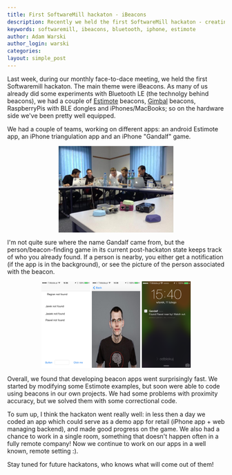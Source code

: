 ```yaml
---
title: First SoftwareMill hackaton - iBeacons
description: Recently we held the first SoftwareMill hackaton - creating various apps leveraging iBeacons
keywords: softwaremill, ibeacons, bluetooth, iphone, estimote
author: Adam Warski
author_login: warski
categories:
layout: simple_post
---
```


Last week, during our monthly face-to-dace meeting, we held the first Softwaremill hackaton. The main theme were iBeacons. As many of us already did some experiments with Bluetooth LE (the technolgy behind beacons), we had a couple of [Estimote](http://estimote.com/) beacons, [Gimbal](https://gimbal.com/) beacons, RaspberryPis with BLE dongles and iPhones/MacBooks; so on the hardware side we've been pretty well equipped.

We had a couple of teams, working on different apps: an android Estimote app, an iPhone triangulation app and an iPhone "Gandalf" game.

<div style="width:100%; text-align:center">
<img src="/img/uploads/2014/02/hackaton.jpg" style="height: 200px" align="center" />
</div>

I'm not quite sure where the name Gandalf came from, but the person/beacon-finding game in its current post-hackaton state keeps track of who you already found. If a person is nearby, you either get a notification (if the app is in the background), or see the picture of the person associated with the beacon.

<div style="width:100%; text-align:center">
<img src="/img/uploads/2014/02/gandalf_main.PNG" style="height: 200px" />
<img src="/img/uploads/2014/02/gandalf_face.PNG" style="height: 200px" />
<img src="/img/uploads/2014/02/gandalf_notif.PNG" style="height: 200px" />
</div style="width:100%; text-align:center">

Overall, we found that developing beacon apps went surprisingly fast. We started by modifying some Estimote examples, but soon were able to code using beacons in our own projects. We had some problems with proximity accuracy, but we solved them with some correctional code.

To sum up, I think the hackaton went really well: in less then a day we coded an app which could serve as a demo app for retail (iPhone app + web managing backend), and made good progress on the game. We also had a chance to work in a single room, something that doesn't happen often in a fully remote company! Now we continue to work on our apps in a well known, remote setting :).

Stay tuned for future hackatons, who knows what will come out of them!